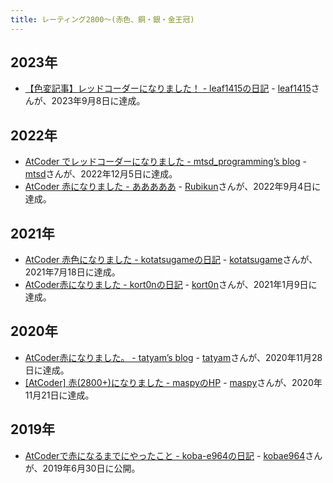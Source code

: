 ```yaml
---
title: レーティング2800〜(赤色、銅・銀・金王冠)
---
```


## 2023年

- [【色変記事】レッドコーダーになりました！ - leaf1415の日記](https://leaf1415.hatenablog.com/entry/2023/09/25/115311) - [leaf1415](https://atcoder.jp/users/leaf1415)さんが、2023年9月8日に達成。

## 2022年

- [AtCoder でレッドコーダーになりました - mtsd_programming’s blog](https://mtsd-programming.hatenablog.com/entry/2022/12/09/200000) - [mtsd](https://atcoder.jp/users/mtsd)さんが、2022年12月5日に達成。
- [AtCoder 赤になりました - あああああ](https://rubikun.hatenablog.jp/entry/2022/09/05/152859) - [Rubikun](https://atcoder.jp/users/Rubikun)さんが、2022年9月4日に達成。

## 2021年

- [AtCoder 赤色になりました - kotatsugameの日記](https://kotatsugame.hatenablog.com/entry/2021/07/19/074506) - [kotatsugame](https://atcoder.jp/users/kotatsugame)さんが、2021年7月18日に達成。
- [AtCoder赤になりました - kort0nの日記](https://kort0n.hatenablog.com/entry/2021/01/10/065058) - [kort0n](https://atcoder.jp/users/kort0n)さんが、2021年1月9日に達成。

## 2020年

- [AtCoder赤になりました。 - tatyam’s blog](https://tatyam.hatenablog.com/entry/2020/12/24/030404) - [tatyam](https://atcoder.jp/users/tatyam)さんが、2020年11月28日に達成。
- [[AtCoder] 赤(2800+)になりました - maspyのHP](https://maspypy.com/atcoder-%e8%b5%a42800%e3%81%ab%e3%81%aa%e3%82%8a%e3%81%be%e3%81%97%e3%81%9f) - [maspy](https://atcoder.jp/users/maspy)さんが、2020年11月21日に達成。

## 2019年

- [AtCoderで赤になるまでにやったこと - koba-e964の日記](https://koba-e964.hatenablog.com/entry/2019/06/30/020339) - [kobae964](https://atcoder.jp/users/kobae964)さんが、2019年6月30日に公開。
